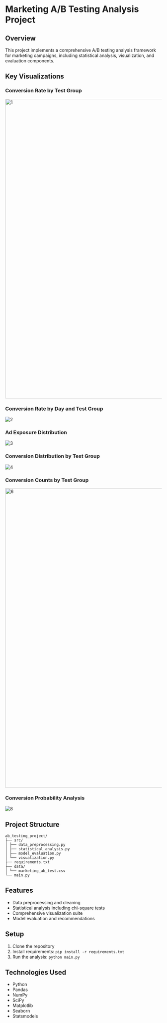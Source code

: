 # Marketing A/B Testing Analysis Project

## Overview
This project implements a comprehensive A/B testing analysis framework for marketing campaigns, including statistical analysis, visualization, and evaluation components.

## Key Visualizations

### Conversion Rate by Test Group
<img width="960" alt="1" src="https://github.com/user-attachments/assets/74155dcb-6984-484c-bde4-1de8d608cd75" />

### Conversion Rate by Day and Test Group

![2](https://github.com/user-attachments/assets/5dc8d3df-9975-4e9d-a2c5-a3b6e1e02f25)
### Ad Exposure Distribution

![3](https://github.com/user-attachments/assets/7fead6bc-c409-4de6-a9e7-42aeeb4deca6)

### Conversion Distribution by Test Group

![4](https://github.com/user-attachments/assets/d76d41a3-10b8-44f5-a1e3-6a4a3b146722)
### Conversion Counts by Test Group

<img width="960" alt="6" src="https://github.com/user-attachments/assets/05315002-97f3-4be8-8334-1b4c4e3404ab" />

### Conversion Probability Analysis

![8](https://github.com/user-attachments/assets/fb256b8f-de30-4ca5-a69e-8f9d8664a649)


## Project Structure
```
ab_testing_project/
├── src/
│ ├── data_preprocessing.py
│ ├── statistical_analysis.py
│ ├── model_evaluation.py
│ └── visualization.py
├── requirements.txt
├── data/
│ └── marketing_ab_test.csv
└── main.py
```


## Features
- Data preprocessing and cleaning
- Statistical analysis including chi-square tests
- Comprehensive visualization suite
- Model evaluation and recommendations

## Setup
1. Clone the repository
2. Install requirements: `pip install -r requirements.txt`
3. Run the analysis: `python main.py`

## Technologies Used
- Python
- Pandas
- NumPy
- SciPy
- Matplotlib
- Seaborn
- Statsmodels
